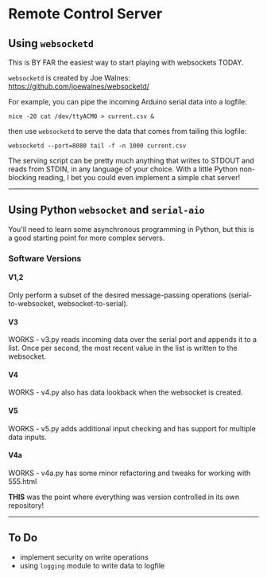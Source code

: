 # Remote Control Server

## Using `websocketd`

This is BY FAR the easiest way to start playing with websockets TODAY.

`websocketd` is created by Joe Walnes: https://github.com/joewalnes/websocketd/

For example, you can pipe the incoming Arduino serial data into a logfile:

`nice -20 cat /dev/ttyACM0 > current.csv &`

then use `websocketd` to serve the data that comes from tailing this logfile:

`websocketd --port=8080 tail -f -n 1000 current.csv`

The serving script can be pretty much anything that writes to STDOUT and reads from STDIN,
in any language of your choice. With a little Python non-blocking reading, I bet you could
even implement a simple chat server!

----

## Using Python `websocket` and `serial-aio`

You'll need to learn some asynchronous programming in Python, but this is a good starting
point for more complex servers.

### Software Versions

#### V1,2

Only perform a subset of the desired message-passing operations (serial-to-websocket, websocket-to-serial).

#### V3

WORKS - v3.py reads incoming data over the serial port and appends it to a list.  Once per second, the most recent 
value in the list is written to the websocket.

#### V4

WORKS - v4.py also has data lookback when the websocket is created.

#### V5

WORKS - v5.py adds additional input checking and has support for multiple data inputs.

#### V4a

WORKS - v4a.py has some minor refactoring and tweaks for working with 555.html

**THIS** was the point where everything was version controlled in its own repository!

----

## To Do

+ implement security on write operations
+ using `logging` module to write data to logfile
